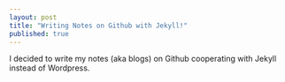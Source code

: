 ```yaml
---
layout: post
title: "Writing Notes on Github with Jekyll!"
published: true
---
```


I decided to write my notes (aka blogs) on Github cooperating with Jekyll instead of Wordpress.
